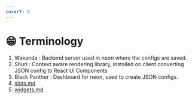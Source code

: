 ```yaml
---
coverY: 0
---
```


# 😁 Terminology

1. Wakanda :  Backend server used in neon where the configs are saved.
2. Shuri : Context aware rendering library, installed on client converting JSON config to React Ui Components
3. Black Panther : Dashboard for neon, used to create JSON configs. &#x20;
4. [slots.md](slots.md "mention")
5. [widgets.md](widgets.md "mention")
